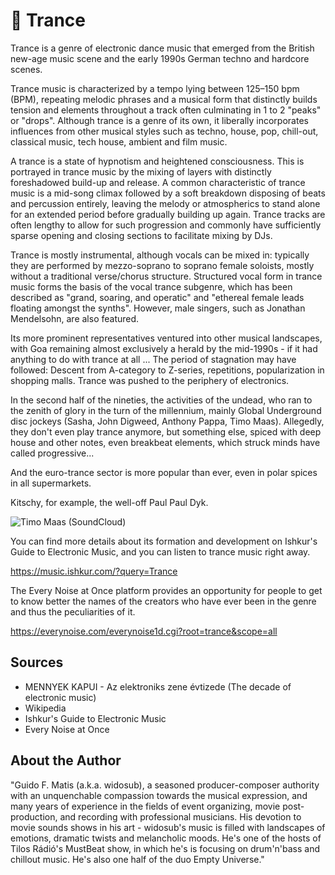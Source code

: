 # 🎼 Trance

Trance is a genre of electronic dance music that emerged from the British new-age music scene and the early 1990s German techno and hardcore scenes.

Trance music is characterized by a tempo lying between 125–150 bpm (BPM), repeating melodic phrases and a musical form that distinctly builds tension and elements throughout a track often culminating in 1 to 2 "peaks" or "drops". Although trance is a genre of its own, it liberally incorporates influences from other musical styles such as techno, house, pop, chill-out, classical music, tech house, ambient and film music.

A trance is a state of hypnotism and heightened consciousness. This is portrayed in trance music by the mixing of layers with distinctly foreshadowed build-up and release. A common characteristic of trance music is a mid-song climax followed by a soft breakdown disposing of beats and percussion entirely, leaving the melody or atmospherics to stand alone for an extended period before gradually building up again. Trance tracks are often lengthy to allow for such progression and commonly have sufficiently sparse opening and closing sections to facilitate mixing by DJs.

Trance is mostly instrumental, although vocals can be mixed in: typically they are performed by mezzo-soprano to soprano female soloists, mostly without a traditional verse/chorus structure. Structured vocal form in trance music forms the basis of the vocal trance subgenre, which has been described as "grand, soaring, and operatic" and "ethereal female leads floating amongst the synths". However, male singers, such as Jonathan Mendelsohn, are also featured.

Its more prominent representatives ventured into other musical landscapes, with Goa remaining almost exclusively a herald by the mid-1990s - if it had anything to do with trance at all ... The period of stagnation may have followed: Descent from A-category to Z-series, repetitions, popularization in shopping malls. Trance was pushed to the periphery of electronics.

In the second half of the nineties, the activities of the undead, who ran to the zenith of glory in the turn of the millennium, mainly Global Underground disc jockeys (Sasha, John Digweed,
Anthony Pappa, Timo Maas). Allegedly, they don't even play trance anymore, but something else, spiced with deep house and other notes, even breakbeat elements, which struck minds have called progressive...

And the euro-trance sector is more popular than ever, even in polar
spices in all supermarkets.

Kitschy, for example, the well-off Paul Paul Dyk.

![Timo Maas (SoundCloud)](_static/images/trance.jpg)

You can find more details about its formation and development on Ishkur's Guide to Electronic Music, and you can listen to trance
music right away.

<https://music.ishkur.com/?query=Trance>

The Every Noise at Once platform provides an opportunity for people to get to know better the names of the creators who have ever been in the genre and thus the peculiarities of it.

<https://everynoise.com/everynoise1d.cgi?root=trance&scope=all>

## Sources

- MENNYEK KAPUI - Az elektroniks zene évtizede (The decade of electronic music)
- Wikipedia
- Ishkur's Guide to Electronic Music
- Every Noise at Once

## About the Author

"Guido F. Matis (a.k.a. widosub), a seasoned producer-composer authority with an unquenchable compassion towards the musical expression, and many years of experience in the fields of event organizing, movie post-production, and recording with professional musicians. His devotion to movie sounds shows in his art - widosub's music is filled with landscapes of emotions, dramatic twists and melancholic moods. He's one of the hosts of Tilos Rádió's MustBeat show, in which he's is focusing on drum'n'bass and chillout music. He's also one half of the duo Empty Universe."
